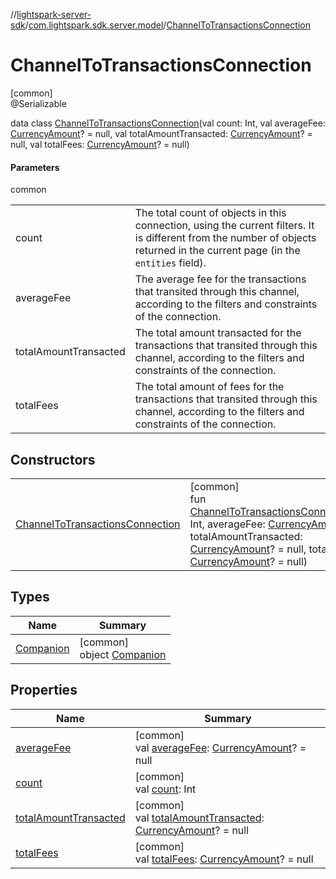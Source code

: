 //[lightspark-server-sdk](../../../index.md)/[com.lightspark.sdk.server.model](../index.md)/[ChannelToTransactionsConnection](index.md)

# ChannelToTransactionsConnection

[common]\
@Serializable

data class [ChannelToTransactionsConnection](index.md)(val count: Int, val averageFee: [CurrencyAmount](../-currency-amount/index.md)? = null, val totalAmountTransacted: [CurrencyAmount](../-currency-amount/index.md)? = null, val totalFees: [CurrencyAmount](../-currency-amount/index.md)? = null)

#### Parameters

common

| | |
|---|---|
| count | The total count of objects in this connection, using the current filters. It is different from the number of objects returned in the current page (in the `entities` field). |
| averageFee | The average fee for the transactions that transited through this channel, according to the filters and constraints of the connection. |
| totalAmountTransacted | The total amount transacted for the transactions that transited through this channel, according to the filters and constraints of the connection. |
| totalFees | The total amount of fees for the transactions that transited through this channel, according to the filters and constraints of the connection. |

## Constructors

| | |
|---|---|
| [ChannelToTransactionsConnection](-channel-to-transactions-connection.md) | [common]<br>fun [ChannelToTransactionsConnection](-channel-to-transactions-connection.md)(count: Int, averageFee: [CurrencyAmount](../-currency-amount/index.md)? = null, totalAmountTransacted: [CurrencyAmount](../-currency-amount/index.md)? = null, totalFees: [CurrencyAmount](../-currency-amount/index.md)? = null) |

## Types

| Name | Summary |
|---|---|
| [Companion](-companion/index.md) | [common]<br>object [Companion](-companion/index.md) |

## Properties

| Name | Summary |
|---|---|
| [averageFee](average-fee.md) | [common]<br>val [averageFee](average-fee.md): [CurrencyAmount](../-currency-amount/index.md)? = null |
| [count](count.md) | [common]<br>val [count](count.md): Int |
| [totalAmountTransacted](total-amount-transacted.md) | [common]<br>val [totalAmountTransacted](total-amount-transacted.md): [CurrencyAmount](../-currency-amount/index.md)? = null |
| [totalFees](total-fees.md) | [common]<br>val [totalFees](total-fees.md): [CurrencyAmount](../-currency-amount/index.md)? = null |
